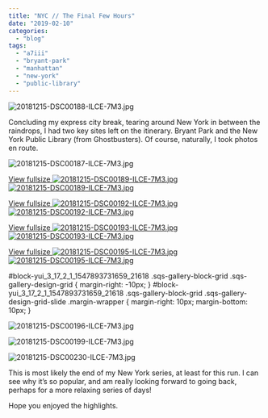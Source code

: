 ```yaml
---
title: "NYC // The Final Few Hours"
date: "2019-02-10"
categories: 
  - "blog"
tags: 
  - "a7iii"
  - "bryant-park"
  - "manhattan"
  - "new-york"
  - "public-library"
---
```


![20181215-DSC00188-ILCE-7M3.jpg](/assets/images/1cad2-20181215-dsc00188-ilce-7m3.jpg)

Concluding my express city break, tearing around New York in between the raindrops, I had two key sites left on the itinerary. Bryant Park and the New York Public Library (from Ghostbusters). Of course, naturally, I took photos en route.

![20181215-DSC00187-ILCE-7M3.jpg](/assets/images/7eb84-20181215-dsc00187-ilce-7m3.jpg)

[View fullsize ![20181215-DSC00189-ILCE-7M3.jpg](/assets/images/3b34c-20181215-dsc00189-ilce-7m3.jpg)![20181215-DSC00189-ILCE-7M3.jpg](/assets/images/3b34c-20181215-dsc00189-ilce-7m3.jpg)](https://exportforscript.wordpress.com/wp-content/uploads/2019/02/3b34c-20181215-dsc00189-ilce-7m3.jpg) 

[View fullsize ![20181215-DSC00192-ILCE-7M3.jpg](/assets/images/091a3-20181215-dsc00192-ilce-7m3.jpg)![20181215-DSC00192-ILCE-7M3.jpg](/assets/images/091a3-20181215-dsc00192-ilce-7m3.jpg)](https://exportforscript.wordpress.com/wp-content/uploads/2019/02/091a3-20181215-dsc00192-ilce-7m3.jpg) 

[View fullsize ![20181215-DSC00193-ILCE-7M3.jpg](/assets/images/8710a-20181215-dsc00193-ilce-7m3.jpg)![20181215-DSC00193-ILCE-7M3.jpg](/assets/images/8710a-20181215-dsc00193-ilce-7m3.jpg)](https://exportforscript.wordpress.com/wp-content/uploads/2019/02/8710a-20181215-dsc00193-ilce-7m3.jpg) 

[View fullsize ![20181215-DSC00195-ILCE-7M3.jpg](/assets/images/01aad-20181215-dsc00195-ilce-7m3.jpg)![20181215-DSC00195-ILCE-7M3.jpg](/assets/images/01aad-20181215-dsc00195-ilce-7m3.jpg)](https://exportforscript.wordpress.com/wp-content/uploads/2019/02/01aad-20181215-dsc00195-ilce-7m3.jpg) 

#block-yui\_3\_17\_2\_1\_1547893731659\_21618 .sqs-gallery-block-grid .sqs-gallery-design-grid { margin-right: -10px; } #block-yui\_3\_17\_2\_1\_1547893731659\_21618 .sqs-gallery-block-grid .sqs-gallery-design-grid-slide .margin-wrapper { margin-right: 10px; margin-bottom: 10px; }

![20181215-DSC00196-ILCE-7M3.jpg](/assets/images/34bce-20181215-dsc00196-ilce-7m3.jpg)

![20181215-DSC00199-ILCE-7M3.jpg](/assets/images/cff8d-20181215-dsc00199-ilce-7m3.jpg)

![20181215-DSC00230-ILCE-7M3.jpg](/assets/images/57920-20181215-dsc00230-ilce-7m3.jpg)

This is most likely the end of my New York series, at least for this run. I can see why it’s so popular, and am really looking forward to going back, perhaps for a more relaxing series of days!

Hope you enjoyed the highlights.
